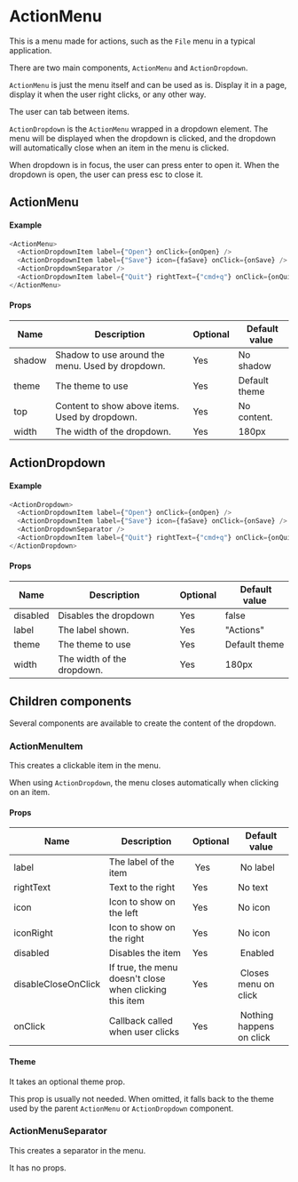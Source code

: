 # ActionMenu

This is a menu made for actions, such as the `File` menu in a
typical application.

There are two main components, `ActionMenu` and `ActionDropdown`.

`ActionMenu` is just the menu itself and can be used as is.
Display it in a page, display it when the user right clicks,
or any other way.

The user can tab between items.

`ActionDropdown` is the `ActionMenu` wrapped in a dropdown element.
The menu will be displayed when the dropdown is clicked, and the
dropdown will automatically close when an item in the menu is clicked.

When dropdown is in focus, the user can press enter to open it.
When the dropdown is open, the user can press esc to close it.

## ActionMenu

#### Example

```js
<ActionMenu>
  <ActionDropdownItem label={"Open"} onClick={onOpen} />
  <ActionDropdownItem label={"Save"} icon={faSave} onClick={onSave} />
  <ActionDropdownSeparator />
  <ActionDropdownItem label={"Quit"} rightText={"cmd+q"} onClick={onQuit} />
</ActionMenu>
```

#### Props

| Name   | Description                                      | Optional |  Default value |
| ------ | ------------------------------------------------ | -------- | -------------- |
| shadow | Shadow to use around the menu. Used by dropdown. | Yes      | No shadow      |
| theme  | The theme to use                                 | Yes      | Default theme  |
| top    | Content to show above items. Used by dropdown.   | Yes      | No content.    |
| width  | The width of the dropdown.                       | Yes      | 180px          |

## ActionDropdown

#### Example

```js
<ActionDropdown>
  <ActionDropdownItem label={"Open"} onClick={onOpen} />
  <ActionDropdownItem label={"Save"} icon={faSave} onClick={onSave} />
  <ActionDropdownSeparator />
  <ActionDropdownItem label={"Quit"} rightText={"cmd+q"} onClick={onQuit} />
</ActionDropdown>
```

#### Props

| Name     | Description                | Optional |  Default value |
| -------- | -------------------------- | -------- | -------------- |
| disabled | Disables the dropdown      | Yes      | false          |
| label    | The label shown.           | Yes      | "Actions"      |
| theme    | The theme to use           | Yes      | Default theme  |
| width    | The width of the dropdown. | Yes      | 180px          |

## Children components

Several components are available to create the content of the dropdown.

### ActionMenuItem

This creates a clickable item in the menu.

When using `ActionDropdown`, the menu closes automatically when clicking on an item.

#### Props

| Name                | Description                                             | Optional | Default value             |
| ------------------- | ------------------------------------------------------- | -------- | ------------------------- |
| label               | The label of the item                                   |  Yes     |  No label                 |
| rightText           | Text to the right                                       | Yes      | No text                   |
| icon                | Icon to show on the left                                | Yes      | No icon                   |
| iconRight           | Icon to show on the right                               | Yes      | No icon                   |
| disabled            | Disables the item                                       | Yes      |  Enabled                  |
| disableCloseOnClick | If true, the menu doesn't close when clicking this item | Yes      |  Closes menu on click     |
| onClick             | Callback called when user clicks                        | Yes      |  Nothing happens on click |

#### Theme

It takes an optional theme prop.

This prop is usually not needed.
When omitted, it falls back to the theme used by the parent `ActionMenu` or `ActionDropdown` component.

### ActionMenuSeparator

This creates a separator in the menu.

It has no props.
